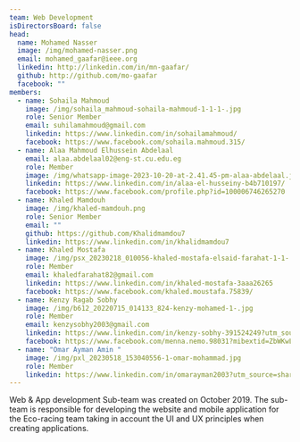 ```yaml
---
team: Web Development
isDirectorsBoard: false
head:
  name: Mohamed Nasser
  image: /img/mohamed-nasser.png
  email: mohamed_gaafar@ieee.org
  linkedin: http://linkedin.com/in/mn-gaafar/
  github: http://github.com/mo-gaafar
  facebook: ""
members:
  - name: Sohaila Mahmoud
    image: /img/sohaila_mahmoud-sohaila-mahmoud-1-1-1-.jpg
    role: Senior Member
    email: suhilamahmoud@gmail.com
    linkedin: https://www.linkedin.com/in/sohailamahmoud/
    facebook: https://www.facebook.com/sohaila.mahmoud.315/
  - name: Alaa Mahmoud Elhussein Abdelaal
    email: alaa.abdelaal02@eng-st.cu.edu.eg
    role: Member
    image: /img/whatsapp-image-2023-10-20-at-2.41.45-pm-alaa-abdelaal.jpeg
    linkedin: https://www.linkedin.com/in/alaa-el-husseiny-b4b710197/
    facebook: https://www.facebook.com/profile.php?id=100006746265270
  - name: Khaled Mamdouh
    image: /img/khaled-mamdouh.png
    role: Senior Member
    email: ""
    github: https://github.com/Khalidmamdou7
    linkedin: https://www.linkedin.com/in/khalidmamdou7
  - name: Khaled Mostafa
    image: /img/psx_20230218_010056-khaled-mostafa-elsaid-farahat-1-1-.jpg
    role: Member
    email: khaledfarahat82@gmail.com
    linkedin: https://www.linkedin.com/in/khaled-mostafa-3aaa26265
    facebook: https://www.facebook.com/khaled.moustafa.75839/
  - name: Kenzy Ragab Sobhy
    image: /img/b612_20220715_014133_824-kenzy-mohamed-1-.jpg
    role: Member
    email: kenzysobhy2003@gmail.com
    linkedin: https://www.linkedin.com/in/kenzy-sobhy-391524249?utm_source=share&utm_campaign=share_via&utm_content=profile&utm_medium=android_app
    facebook: https://www.facebook.com/menna.nemo.98031?mibextid=ZbWKwL
  - name: "Omar Ayman Amin "
    image: /img/pxl_20230518_153040556-1-omar-mohammad.jpg
    role: Member
    linkedin: https://www.linkedin.com/in/omarayman2003?utm_source=share&utm_campaign=share_via&utm_content=profile&utm_medium=android_app
---
```

Web & App development Sub-team was created on October 2019. The sub-team
is responsible for developing the website and mobile application for the
Eco-racing team taking in account the UI and UX principles when creating
applications.